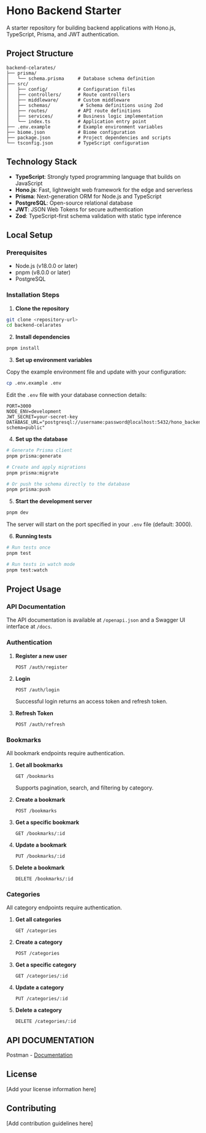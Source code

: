 # Hono Backend Starter

A starter repository for building backend applications with Hono.js, TypeScript, Prisma, and JWT authentication.

## Project Structure

```
backend-celarates/
├── prisma/
│   └── schema.prisma     # Database schema definition
├── src/
│   ├── config/           # Configuration files
│   ├── controllers/      # Route controllers
│   ├── middleware/       # Custom middleware
│   ├── schemas/           # Schema definitions using Zod
│   ├── routes/           # API route definitions
│   ├── services/         # Business logic implementation
│   └── index.ts          # Application entry point
├── .env.example          # Example environment variables
├── biome.json            # Biome configuration
├── package.json          # Project dependencies and scripts
└── tsconfig.json         # TypeScript configuration
```

## Technology Stack

- **TypeScript**: Strongly typed programming language that builds on JavaScript
- **Hono.js**: Fast, lightweight web framework for the edge and serverless
- **Prisma**: Next-generation ORM for Node.js and TypeScript
- **PostgreSQL**: Open-source relational database
- **JWT**: JSON Web Tokens for secure authentication
- **Zod**: TypeScript-first schema validation with static type inference

## Local Setup

### Prerequisites

- Node.js (v18.0.0 or later)
- pnpm (v8.0.0 or later)
- PostgreSQL

### Installation Steps

1. **Clone the repository**

```bash
git clone <repository-url>
cd backend-celarates
```

2. **Install dependencies**

```bash
pnpm install
```

3. **Set up environment variables**

Copy the example environment file and update with your configuration:

```bash
cp .env.example .env
```

Edit the `.env` file with your database connection details:

```
PORT=3000
NODE_ENV=development
JWT_SECRET=your-secret-key
DATABASE_URL="postgresql://username:password@localhost:5432/hono_backend_db?schema=public"
```

4. **Set up the database**

```bash
# Generate Prisma client
pnpm prisma:generate

# Create and apply migrations
pnpm prisma:migrate

# Or push the schema directly to the database
pnpm prisma:push
```

5. **Start the development server**

```bash
pnpm dev
```

The server will start on the port specified in your `.env` file (default: 3000).

6. **Running tests**

```bash
# Run tests once
pnpm test

# Run tests in watch mode
pnpm test:watch
```

## Project Usage

### API Documentation

The API documentation is available at `/openapi.json` and a Swagger UI interface at `/docs`.

### Authentication

1. **Register a new user**
   ```
   POST /auth/register
   ```

2. **Login**
   ```
   POST /auth/login
   ```
   Successful login returns an access token and refresh token.

3. **Refresh Token**
   ```
   POST /auth/refresh
   ```

### Bookmarks

All bookmark endpoints require authentication.

1. **Get all bookmarks**
   ```
   GET /bookmarks
   ```
   Supports pagination, search, and filtering by category.

2. **Create a bookmark**
   ```
   POST /bookmarks
   ```

3. **Get a specific bookmark**
   ```
   GET /bookmarks/:id
   ```

4. **Update a bookmark**
   ```
   PUT /bookmarks/:id
   ```

5. **Delete a bookmark**
   ```
   DELETE /bookmarks/:id
   ```

### Categories

All category endpoints require authentication.

1. **Get all categories**
   ```
   GET /categories
   ```

2. **Create a category**
   ```
   POST /categories
   ```

3. **Get a specific category**
   ```
   GET /categories/:id
   ```

4. **Update a category**
   ```
   PUT /categories/:id
   ```

5. **Delete a category**
   ```
   DELETE /categories/:id
   ```

## API DOCUMENTATION
Postman - [Documentation](https://documenter.getpostman.com/view/14873468/2sAYk7Siqm)

## License

[Add your license information here]

## Contributing

[Add contribution guidelines here]
